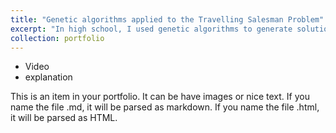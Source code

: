 ```yaml
---
title: "Genetic algorithms applied to the Travelling Salesman Problem"
excerpt: "In high school, I used genetic algorithms to generate solutions for the travelling salesman problem.<br/><img src='/images/tsp.png'>"
collection: portfolio
---
```


* Video
* explanation

This is an item in your portfolio. It can be have images or nice text. If you name the file .md, it will be parsed as markdown. If you name the file .html, it will be parsed as HTML. 
